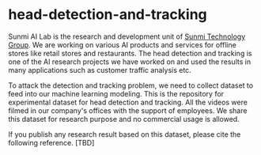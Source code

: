 # head-detection-and-tracking

Sunmi AI Lab is the research and development unit of [Sunmi Technology Group](http://www.sunmi.com). We are working on various AI products and services for offline stores like retail stores and restaurants. The head detection and tracking is one of the AI research projects we have worked on and used the results in many applications such as customer traffic analysis etc.


To attack the detection and tracking problem, we need to collect dataset to feed into our machine learning modeling. This is the repository for experimental dataset for head detection and tracking. All the videos were filmed in our company's offices with the support of employees. We share this dataset for research purpose and no commercial usage is allowed. 

If you publish any research result based on this dataset, please cite the following reference.
[TBD]
